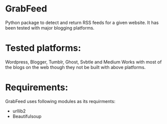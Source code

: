 GrabFeed
========

Python package to detect and return RSS feeds for a given website. It has been tested with major blogging platforms.

Tested platforms:
=================
  Wordpress, Blogger, Tumblr, Ghost, Svbtle and Medium
  Works with most of the blogs on the web though they not be built with above platforms.
  
Requirements:
=============
  GrabFeed uses following modules as its requirments:
  - urllib2
  - Beautifulsoup
  
